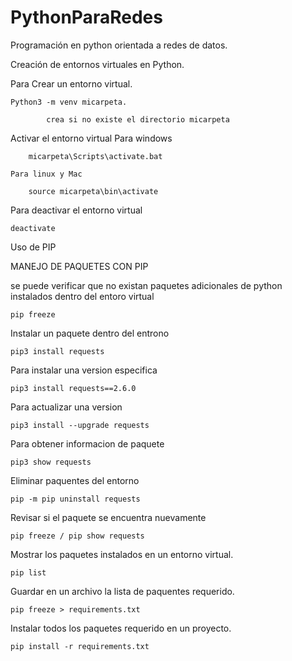 # PythonParaRedes
Programación en python orientada a redes de datos. 

Creación de entornos virtuales en Python. 

Para Crear un entorno virtual. 

    Python3 -m venv micarpeta.

            crea si no existe el directorio micarpeta

Activar el entorno virtual
    Para windows 
   
        micarpeta\Scripts\activate.bat
    
    Para linux y Mac    
   
        source micarpeta\bin\activate
    
Para deactivar el entorno virtual 
    
    deactivate 

Uso de PIP

MANEJO DE PAQUETES CON PIP

se puede verificar que no existan paquetes adicionales de python instalados dentro del entoro virtual
       
    pip freeze
    
Instalar un paquete dentro del entrono 

    pip3 install requests
Para instalar una version especifica 
    
    pip3 install requests==2.6.0 
    
Para actualizar una version 

    pip3 install --upgrade requests
    
Para obtener informacion de paquete

    pip3 show requests
    
Eliminar paquentes del entorno
    
    pip -m pip uninstall requests 
    
Revisar si el paquete se encuentra nuevamente

    pip freeze / pip show requests
    
Mostrar los paquetes instalados en un entorno virtual.

    pip list 
    
Guardar en un archivo la lista de paquentes requerido.

    pip freeze > requirements.txt
    
Instalar todos los paquetes requerido en un proyecto. 

    pip install -r requirements.txt
    
